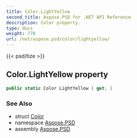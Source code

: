 ```yaml
---
title: Color.LightYellow
second_title: Aspose.PSD for .NET API Reference
description: Color property. 
type: docs
weight: 770
url: /net/aspose.psd/color/lightyellow/
---
```

{{< psd/tize >}}
## Color.LightYellow property

```csharp
public static Color LightYellow { get; }
```

### See Also

* struct [Color](../)
* namespace [Aspose.PSD](../../color/)
* assembly [Aspose.PSD](../../../)


